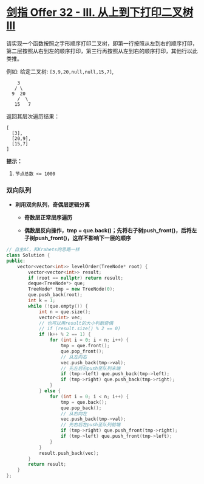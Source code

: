 # [剑指 Offer 32 - III. 从上到下打印二叉树 III](https://leetcode.cn/problems/cong-shang-dao-xia-da-yin-er-cha-shu-iii-lcof/)

请实现一个函数按照之字形顺序打印二叉树，即第一行按照从左到右的顺序打印，第二层按照从右到左的顺序打印，第三行再按照从左到右的顺序打印，其他行以此类推。

例如:
给定二叉树: `[3,9,20,null,null,15,7]`,

```
    3
   / \
  9  20
    /  \
   15   7
```

返回其层次遍历结果：

```
[
  [3],
  [20,9],
  [15,7]
]
```

**提示：**

1. `节点总数 <= 1000`

### 双向队列

- **利用双向队列，奇偶层逻辑分离**

  - **奇数层正常层序遍历**

  - **偶数层反向操作，tmp = que.back()；先将右子树push_front()，后将左子树push_front()，这样不影响下一层的顺序**

```c++
// 自主AC，和Krahets的思路一样
class Solution {
public:
    vector<vector<int>> levelOrder(TreeNode* root) {
        vector<vector<int>> result;
        if (root == nullptr) return result;
        deque<TreeNode*> que;
        TreeNode* tmp = new TreeNode(0);
        que.push_back(root);
        int k = 1;
        while (!que.empty()) {
            int n = que.size();
            vector<int> vec;
            // 也可以用result的大小判断奇偶
            // if (result.size() % 2 == 0)
            if (k++ % 2 == 1) {
                for (int i = 0; i < n; i++) {
                    tmp = que.front();
                    que.pop_front();
                    // 从左向右
                    vec.push_back(tmp->val);
                    // 先左后右push至队列末端
                    if (tmp->left) que.push_back(tmp->left);
                    if (tmp->right) que.push_back(tmp->right);
                }
            } else {
                for (int i = 0; i < n; i++) {
                    tmp = que.back();
                    que.pop_back();
                    // 从右向左
                    vec.push_back(tmp->val);
                    // 先右后左push至队列前端
                    if (tmp->right) que.push_front(tmp->right);
                    if (tmp->left) que.push_front(tmp->left); 
                }
            }
            result.push_back(vec);
        }
        return result;
    }
};
```